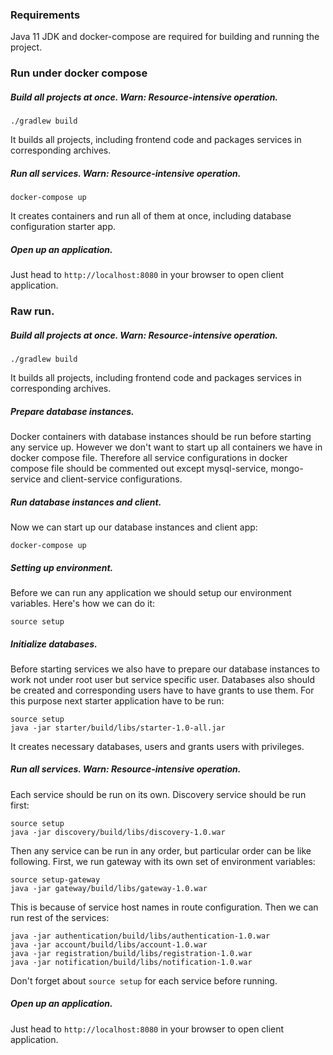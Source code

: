 ### Requirements
Java 11 JDK and docker-compose are required for building and running the project.

### Run under docker compose
##### Build all projects at once. *Warn: Resource-intensive operation.*
```
./gradlew build
```
It builds all projects, including frontend code and packages services in corresponding archives.

##### Run all services. *Warn: Resource-intensive operation.*
```
docker-compose up
```
It creates containers and run all of them at once, including database configuration starter app.

##### Open up an application.
Just head to `http://localhost:8080` in your browser to open client application.



### Raw run.
##### Build all projects at once. *Warn: Resource-intensive operation.*
```
./gradlew build
```
It builds all projects, including frontend code and packages services in corresponding archives.

##### Prepare database instances.
Docker containers with database instances should be run before starting any service up. 
However we don't want to start up all containers we have in docker compose file.
Therefore all service configurations in docker compose file should be commented out except mysql-service, mongo-service and client-service configurations.

##### Run database instances and client.
Now we can start up our database instances and client app:
```
docker-compose up
```

##### Setting up environment.
Before we can run any application we should setup our environment variables. Here's how we can do it:
```
source setup
```

##### Initialize databases.
Before starting services we also have to prepare our database instances to work not under root user but service specific user.
Databases also should be created and corresponding users have to have grants to use them. For this purpose next starter application have to be run:
```
source setup
java -jar starter/build/libs/starter-1.0-all.jar
```
It creates necessary databases, users and grants users with privileges.

##### Run all services. *Warn: Resource-intensive operation.*
Each service should be run on its own. Discovery service should be run first:
```
source setup
java -jar discovery/build/libs/discovery-1.0.war
```
Then any service can be run in any order, but particular order can be like following.
First, we run gateway with its own set of environment variables:
```
source setup-gateway
java -jar gateway/build/libs/gateway-1.0.war
```
This is because of service host names in route configuration. Then we can run rest of the services:
```
java -jar authentication/build/libs/authentication-1.0.war
java -jar account/build/libs/account-1.0.war
java -jar registration/build/libs/registration-1.0.war
java -jar notification/build/libs/notification-1.0.war
```
Don't forget about `source setup` for each service before running.

##### Open up an application.
Just head to `http://localhost:8080` in your browser to open client application.